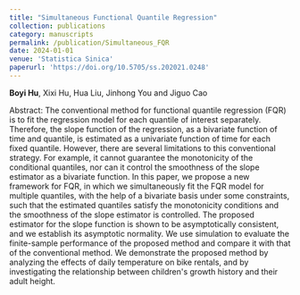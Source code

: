 ```yaml
---
title: "Simultaneous Functional Quantile Regression"
collection: publications
category: manuscripts
permalink: /publication/Simultaneous_FQR
date: 2024-01-01
venue: 'Statistica Sinica'
paperurl: 'https://doi.org/10.5705/ss.202021.0248'
---
```

**Boyi Hu**, Xixi Hu, Hua Liu, Jinhong You and Jiguo Cao

Abstract: The conventional method for functional quantile regression (FQR) is to fit the regression model for each quantile of interest separately. Therefore, the slope function of the regression, as a bivariate function of time and quantile, is estimated as a univariate function of time for each fixed quantile. However, there are several limitations to this conventional strategy. For example, it cannot guarantee the monotonicity of the conditional quantiles, nor can it control the smoothness of the slope estimator as a bivariate function. In this paper, we propose a new framework for FQR, in which we simultaneously fit the FQR model for multiple quantiles, with the help of a bivariate basis under some constraints, such that the estimated quantiles satisfy the monotonicity conditions and the smoothness of the slope estimator is controlled. The proposed estimator for the slope function is shown to be asymptotically consistent, and we establish its asymptotic normality. We use simulation to evaluate the finite-sample performance of the proposed method and compare it with that of the conventional method. We demonstrate the proposed method by analyzing the effects of daily temperature on bike rentals, and by investigating the relationship between children's growth history and their adult height.
